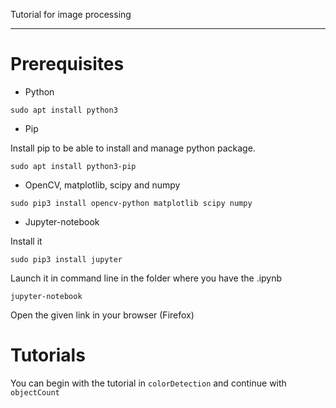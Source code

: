 Tutorial for image processing

--- 
# Prerequisites

* Python 

`sudo apt install python3`

* Pip

Install pip to be able to install and manage python package.

`sudo apt install python3-pip`

* OpenCV, matplotlib, scipy and numpy 

`sudo pip3 install opencv-python matplotlib scipy numpy`

* Jupyter-notebook

Install it

`sudo pip3 install jupyter`

Launch it in command line in the folder where you have the .ipynb

`jupyter-notebook`

Open the given link in your browser (Firefox)

# Tutorials
You can begin with the tutorial in `colorDetection` and continue with `objectCount`
